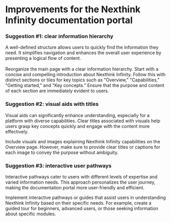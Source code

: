 <h1>Improvements for the Nexthink Infinity documentation portal</h1>
<h3>Suggestion #1: clear information hierarchy</h3> 
<p>A well-defined structure allows users to quickly find the information they need. It simplifies navigation and enhances the overall user experience by presenting a logical flow of content.<br><br>
  Reorganize the main page with a clear information hierarchy. Start with a concise and compelling introduction about Nexthink Infinity. Follow this with distinct sections or tiles for key topics such as "Overview," "Capabilities," "Getting started," and "Key concepts." Ensure that the purpose and content of each section are immediately evident to users.</p>
<h3>Suggestion #2: visual aids with titles</h3> 
<p>Visual aids can significantly enhance understanding, especially for a platform with diverse capabilities. Clear titles associated with visuals help users grasp key concepts quickly and engage with the content more effectively.</p>
Include visuals and images explaining Nexthink Infinity capabilities on the Overview page. However, make sure to provide clear titles or captions for each image to convey the purpose without ambiguity.
<h3>Suggestion #3: interactive user pathways</h3>
<p>Interactive pathways cater to users with different levels of expertise and varied information needs. This approach personalizes the user journey, making the documentation portal more user-friendly and efficient.</p>
<p>Implement interactive pathways or guides that assist users in understanding Nexthink Infinity based on their specific needs. For example, create a guided tour for beginners, advanced users, or those seeking information about specific modules.</p>
